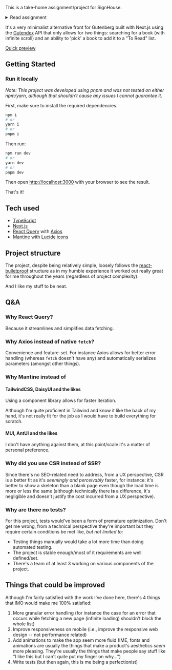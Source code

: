 This is a take-home assignment/project for SignHouse.

<details>
  <summary>Read assignment</summary>
  
   ![image](https://user-images.githubusercontent.com/50710559/224084066-057f5d27-497d-42bd-98ce-286f2e51f1f7.png)
</details>

It's a very minimalist alternative front for Gutenberg built with Next.js using the [Gutendex](https://gutendex.com/) API that only allows for two things: searching for a book (with infinite scroll) and an ability to 'pick' a book to add it to a "To Read" list.

[Quick preview](https://user-images.githubusercontent.com/50710559/216052774-692a6110-8d8b-495f-bc9d-cf226f60e44b.webm)

## Getting Started

### Run it locally

*Note: This project was developed using pnpm and was not tested on either npm/yarn, although that shouldn't cause any issues I cannot guarantee it.*

First, make sure to install the required dependencies.

```bash
npm i
# or
yarn i
# or
pnpm i
```

Then run:

```bash
npm run dev
# or
yarn dev
# or
pnpm dev
```

Then open [http://localhost:3000](http://localhost:3000) with your browser to see the result.

That's it!

## Tech used

- [TypeScript](https://www.typescriptlang.org/)
- [Next.js](https://nextjs.org/)
- [React Query](https://tanstack.com/query/latest/docs/react/overview) with [Axios](https://axios-http.com/)
- [Mantine](https://mantine.dev/) with [Lucide icons](https://lucide.dev/)

## Project structure

The project, despite being relatively simple, loosely follows the [react-bulletproof](https://github.com/alan2207/bulletproof-react/blob/master/docs/project-structure.md) structure as in my humble experience it worked out really great for me throughout the years (regardless of project complexity).

And I like my stuff to be neat.

## Q&A

### Why React Query?

Because it streamlines and simplifies data fetching.

### Why Axios instead of native `fetch`?

Convenience and feature-set. For instance Axios allows for better error handling (whereas `fetch` doesn't have any) and automatically serializes parameters (amongst other things).

### Why Mantine instead of

#### TailwindCSS, DaisyUI and the likes

Using a component library allows for faster iteration.

Although I'm quite proficient in Tailwind and know it like the back of my hand, it's not really fit for the job as I would have to build everything for scratch.

#### MUI, AntUI and the likes

I don't have anything against them, at this point/scale it's a matter of personal preference.

### Why did you use CSR instead of SSR?

Since there's no SEO-related need to address, from a UX perspective, CSR is a better fit as it's *seemingly and perceivably* faster, for instance: it's better to show a skeleton than a blank page even though the load time is more or less the same (although technically there **is** a difference, it's negligible and doesn't justify the cost incurred from a UX perspective).

### Why are there no tests?

For this project, tests would've been a form of premature optimization. Don't get me wrong, from a technical perspective they're important but they require certain conditions be met like, *but not limited to*:

- Testing things manually would take a lot more time than doing automated testing.
- The project is stable enough/most of it requirements are well defined/set.
- There's a team of at least 3 working on various components of the project.

## Things that could be improved

Although I'm fairly satisfied with the work I've done here, there's 4 things that IMO would make me 100% satisfied:

1. More granular error handling (for instance the case for an error that occurs while fetching a new page (infinite loading) shouldn't block the whole list)
2. Improve responsiveness on mobile (i.e., improve the responsive web design -- not performance related)
3. Add animations to make the app seem more fluid (IME, fonts and animations are usually the things that make a product's aesthetics _seem_ more pleasing. They're usually the things that make people say stuff like "I like this but I can't quite put my finger on why...")
4. Write tests (but then again, this is me being a perfectionist)
